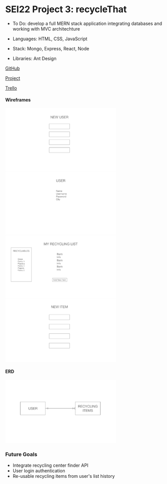 # SEI22 Project 3: recycleThat

* To Do: develop a full MERN stack application integrating databases and working with MVC architechture

* Languages: HTML, CSS, JavaScript

* Stack: Mongo, Express, React, Node

* Libraries: Ant Design

[GitHub](https://github.com/racheltezza/project3-recycling "My gitHub repo")

[Project](https://tranquil-coast-91943.herokuapp.com/ "My deployed site")

[Trello](https://trello.com/b/NFh8pEY0/sei22-project-3 "My Trello board")


#### Wireframes
<img src="client/src/images/wf1.png" alt="wireframe" width="350"/> <img src="client/src/images/wf2.png" alt="wireframe" width="350"/> <img src="client/src/images/wf3.png" alt="wireframe" width="350"/> <img src="client/src/images/wf4.png" alt="wireframe" width="350"/>

#### ERD
<img src="client/src/images/erd.png" alt="wireframe" width="350"/>

### Future Goals

* Integrate recycling center finder API
* User login authentication
* Re-usable recycling items from user's list history



